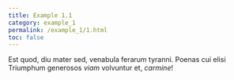 ```yaml
---
title: Example 1.1
category: example_1
permalink: /example_1/1.html
toc: false
---
```


Est quod, diu mater sed, venabula ferarum tyranni. Poenas cui elisi Triumphum
generosos *viam* volvuntur et, *carmine*!
